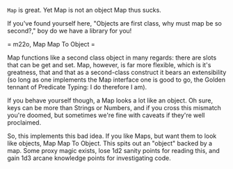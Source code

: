 `Map` is great. Yet Map is not an object Map thus sucks.

If you've found yourself here, "Objects are first class, why must map be so second?," boy do we have a library for you!

= m22o, Map Map To Object =

Map functions like a second class object in many regards: there are slots that can be get and set. Map, however, is far more flexible, which is it's greatness, that and that as a second-class construct it bears an extensibility (so long as one implements the Map interface one is good to go, the Golden tennant of Predicate Typing: I do therefore I am).

If you behave yourself though, a Map looks a lot like an object. Oh sure, keys can be more than Strings or Numbers, and if you cross this mismatch you're doomed, but sometimes we're fine with caveats if they're well proclaimed.

So, this implements this bad idea. If you like Maps, but want them to look like objects, Map Map To Object. This spits out an "object" backed by a map. Some proxy magic exists, lose 1d2 sanity points for reading this, and gain 1d3 arcane knowledge points for investigating code.
